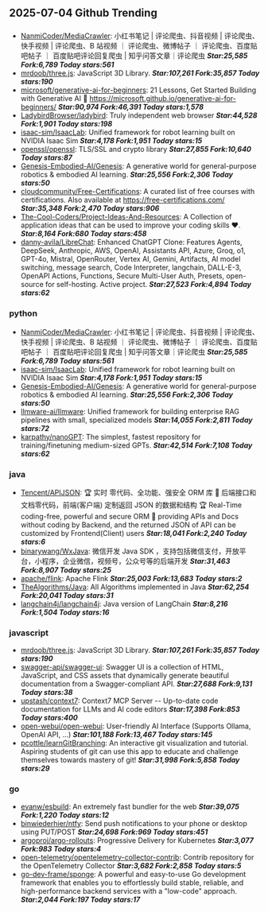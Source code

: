 ## 2025-07-04 Github Trending

### 
* [NanmiCoder/MediaCrawler](https://github.com/NanmiCoder/MediaCrawler): 小红书笔记 | 评论爬虫、抖音视频 | 评论爬虫、快手视频 | 评论爬虫、B 站视频 ｜ 评论爬虫、微博帖子 ｜ 评论爬虫、百度贴吧帖子 ｜ 百度贴吧评论回复爬虫 | 知乎问答文章｜评论爬虫 ***Star:25,585 Fork:6,789 Today stars:561***
* [mrdoob/three.js](https://github.com/mrdoob/three.js): JavaScript 3D Library. ***Star:107,261 Fork:35,857 Today stars:190***
* [microsoft/generative-ai-for-beginners](https://github.com/microsoft/generative-ai-for-beginners): 21 Lessons, Get Started Building with Generative AI 🔗 https://microsoft.github.io/generative-ai-for-beginners/ ***Star:90,974 Fork:46,391 Today stars:1,578***
* [LadybirdBrowser/ladybird](https://github.com/LadybirdBrowser/ladybird): Truly independent web browser ***Star:44,528 Fork:1,901 Today stars:198***
* [isaac-sim/IsaacLab](https://github.com/isaac-sim/IsaacLab): Unified framework for robot learning built on NVIDIA Isaac Sim ***Star:4,178 Fork:1,951 Today stars:15***
* [openssl/openssl](https://github.com/openssl/openssl): TLS/SSL and crypto library ***Star:27,855 Fork:10,640 Today stars:87***
* [Genesis-Embodied-AI/Genesis](https://github.com/Genesis-Embodied-AI/Genesis): A generative world for general-purpose robotics & embodied AI learning. ***Star:25,556 Fork:2,306 Today stars:50***
* [cloudcommunity/Free-Certifications](https://github.com/cloudcommunity/Free-Certifications): A curated list of free courses with certifications. Also available at https://free-certifications.com/ ***Star:35,348 Fork:2,470 Today stars:906***
* [The-Cool-Coders/Project-Ideas-And-Resources](https://github.com/The-Cool-Coders/Project-Ideas-And-Resources): A Collection of application ideas that can be used to improve your coding skills ❤. ***Star:8,164 Fork:680 Today stars:458***
* [danny-avila/LibreChat](https://github.com/danny-avila/LibreChat): Enhanced ChatGPT Clone: Features Agents, DeepSeek, Anthropic, AWS, OpenAI, Assistants API, Azure, Groq, o1, GPT-4o, Mistral, OpenRouter, Vertex AI, Gemini, Artifacts, AI model switching, message search, Code Interpreter, langchain, DALL-E-3, OpenAPI Actions, Functions, Secure Multi-User Auth, Presets, open-source for self-hosting. Active project. ***Star:27,523 Fork:4,894 Today stars:62***

### python
* [NanmiCoder/MediaCrawler](https://github.com/NanmiCoder/MediaCrawler): 小红书笔记 | 评论爬虫、抖音视频 | 评论爬虫、快手视频 | 评论爬虫、B 站视频 ｜ 评论爬虫、微博帖子 ｜ 评论爬虫、百度贴吧帖子 ｜ 百度贴吧评论回复爬虫 | 知乎问答文章｜评论爬虫 ***Star:25,585 Fork:6,789 Today stars:561***
* [isaac-sim/IsaacLab](https://github.com/isaac-sim/IsaacLab): Unified framework for robot learning built on NVIDIA Isaac Sim ***Star:4,178 Fork:1,951 Today stars:15***
* [Genesis-Embodied-AI/Genesis](https://github.com/Genesis-Embodied-AI/Genesis): A generative world for general-purpose robotics & embodied AI learning. ***Star:25,556 Fork:2,306 Today stars:50***
* [llmware-ai/llmware](https://github.com/llmware-ai/llmware): Unified framework for building enterprise RAG pipelines with small, specialized models ***Star:14,055 Fork:2,811 Today stars:72***
* [karpathy/nanoGPT](https://github.com/karpathy/nanoGPT): The simplest, fastest repository for training/finetuning medium-sized GPTs. ***Star:42,514 Fork:7,108 Today stars:62***

### java
* [Tencent/APIJSON](https://github.com/Tencent/APIJSON): 🏆 实时 零代码、全功能、强安全 ORM 库 🚀 后端接口和文档零代码，前端(客户端) 定制返回 JSON 的数据和结构 🏆 Real-Time coding-free, powerful and secure ORM 🚀 providing APIs and Docs without coding by Backend, and the returned JSON of API can be customized by Frontend(Client) users ***Star:18,041 Fork:2,240 Today stars:6***
* [binarywang/WxJava](https://github.com/binarywang/WxJava): 微信开发 Java SDK ，支持包括微信支付，开放平台，小程序，企业微信，视频号，公众号等的后端开发 ***Star:31,463 Fork:8,907 Today stars:25***
* [apache/flink](https://github.com/apache/flink): Apache Flink ***Star:25,003 Fork:13,683 Today stars:2***
* [TheAlgorithms/Java](https://github.com/TheAlgorithms/Java): All Algorithms implemented in Java ***Star:62,254 Fork:20,041 Today stars:31***
* [langchain4j/langchain4j](https://github.com/langchain4j/langchain4j): Java version of LangChain ***Star:8,216 Fork:1,504 Today stars:16***

### javascript
* [mrdoob/three.js](https://github.com/mrdoob/three.js): JavaScript 3D Library. ***Star:107,261 Fork:35,857 Today stars:190***
* [swagger-api/swagger-ui](https://github.com/swagger-api/swagger-ui): Swagger UI is a collection of HTML, JavaScript, and CSS assets that dynamically generate beautiful documentation from a Swagger-compliant API. ***Star:27,688 Fork:9,131 Today stars:38***
* [upstash/context7](https://github.com/upstash/context7): Context7 MCP Server -- Up-to-date code documentation for LLMs and AI code editors ***Star:17,398 Fork:853 Today stars:400***
* [open-webui/open-webui](https://github.com/open-webui/open-webui): User-friendly AI Interface (Supports Ollama, OpenAI API, ...) ***Star:101,188 Fork:13,467 Today stars:145***
* [pcottle/learnGitBranching](https://github.com/pcottle/learnGitBranching): An interactive git visualization and tutorial. Aspiring students of git can use this app to educate and challenge themselves towards mastery of git! ***Star:31,998 Fork:5,858 Today stars:29***

### go
* [evanw/esbuild](https://github.com/evanw/esbuild): An extremely fast bundler for the web ***Star:39,075 Fork:1,220 Today stars:12***
* [binwiederhier/ntfy](https://github.com/binwiederhier/ntfy): Send push notifications to your phone or desktop using PUT/POST ***Star:24,698 Fork:969 Today stars:451***
* [argoproj/argo-rollouts](https://github.com/argoproj/argo-rollouts): Progressive Delivery for Kubernetes ***Star:3,077 Fork:983 Today stars:4***
* [open-telemetry/opentelemetry-collector-contrib](https://github.com/open-telemetry/opentelemetry-collector-contrib): Contrib repository for the OpenTelemetry Collector ***Star:3,682 Fork:2,858 Today stars:5***
* [go-dev-frame/sponge](https://github.com/go-dev-frame/sponge): A powerful and easy-to-use Go development framework that enables you to effortlessly build stable, reliable, and high-performance backend services with a "low-code" approach. ***Star:2,044 Fork:197 Today stars:17***
